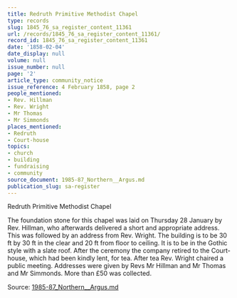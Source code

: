 ```yaml
---
title: Redruth Primitive Methodist Chapel
type: records
slug: 1845_76_sa_register_content_11361
url: /records/1845_76_sa_register_content_11361/
record_id: 1845_76_sa_register_content_11361
date: '1858-02-04'
date_display: null
volume: null
issue_number: null
page: '2'
article_type: community_notice
issue_reference: 4 February 1858, page 2
people_mentioned:
- Rev. Hillman
- Rev. Wright
- Mr Thomas
- Mr Simmonds
places_mentioned:
- Redruth
- Court-house
topics:
- church
- building
- fundraising
- community
source_document: 1985-87_Northern__Argus.md
publication_slug: sa-register
---
```


Redruth Primitive Methodist Chapel

The foundation stone for this chapel was laid on Thursday 28 January by Rev. Hillman, who afterwards delivered a short and appropriate address.  This was followed by an address from Rev. Wright.  The building is to be 30 ft by 30 ft in the clear and 20 ft from floor to ceiling.  It is to be in the Gothic style with a slate roof.  After the ceremony the company retired to the Court-house, which had been kindly lent, for tea.  After tea Rev. Wright chaired a public meeting.  Addresses were given by Revs Mr Hillman and Mr Thomas and Mr Simmonds.  More than £50 was collected.

Source: [1985-87_Northern__Argus.md](/downloads/markdown/1985-87_Northern__Argus.md)

